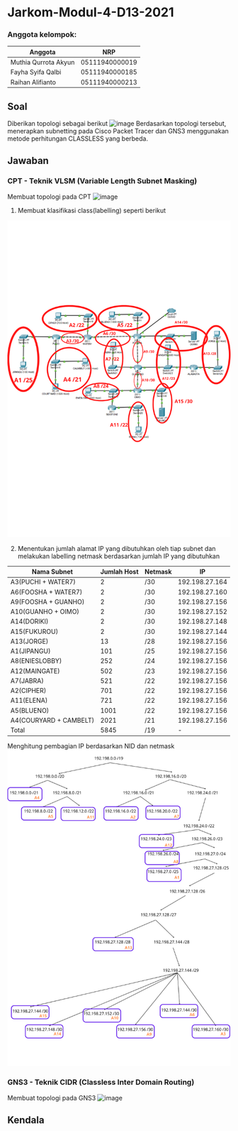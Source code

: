 # Jarkom-Modul-4-D13-2021

### Anggota kelompok:
Anggota | NRP
------------- | -------------
Muthia Qurrota Akyun | 05111940000019
Fayha Syifa Qalbi | 05111940000185
Raihan Alifianto | 05111940000213

## Soal
Diberikan topologi sebagai berikut
![image](https://user-images.githubusercontent.com/68548653/143673213-46c20887-3d8b-4b9c-85a6-41815372ba01.png)
Berdasarkan topologi tersebut, menerapkan subnetting pada Cisco Packet Tracer dan GNS3 menggunakan metode perhitungan CLASSLESS yang berbeda.

## Jawaban 
### CPT - Teknik VLSM (Variable Length Subnet Masking)
Membuat topologi pada CPT 
![image](https://user-images.githubusercontent.com/68548653/143673502-ee3cca01-f9a7-410d-88da-8d8dc5e67607.png)

1. Membuat klasifikasi class(labelling) seperti berikut
<img src="ss/labeltopo.png">

2. Menentukan jumlah alamat IP yang dibutuhkan oleh tiap subnet dan melakukan labelling netmask berdasarkan jumlah IP yang dibutuhkan

Nama Subnet | Jumlah Host | Netmask | IP
------------- | ------------- | ------------- | -------------
A3(PUCHI + WATER7) | 2 | /30 | 192.198.27.164
A6(FOOSHA + WATER7) | 2 | /30 | 192.198.27.160
A9(FOOSHA + GUANHO) | 2 | /30 | 192.198.27.156
A10(GUANHO + OIMO) | 2 | /30 | 192.198.27.152
A14(DORIKI) | 2 | /30 | 192.198.27.148
A15(FUKUROU) | 2 | /30 | 192.198.27.144
A13(JORGE) | 13 | /28 | 192.198.27.156
A1(JIPANGU) | 101 | /25 | 192.198.27.156
A8(ENIESLOBBY) | 252 | /24 | 192.198.27.156
A12(MAINGATE) | 502 | /23 | 192.198.27.156
A7(JABRA) | 521 | /22 | 192.198.27.156
A2(CIPHER) | 701 | /22 | 192.198.27.156
A11(ELENA) | 721 | /22 | 192.198.27.156
A5(BLUENO) | 1001 | /22 | 192.198.27.156
A4(COURYARD + CAMBELT) | 2021 | /21 | 192.198.27.156
Total | 5845 | /19 | -

Menghitung pembagian IP berdasarkan NID dan netmask
<img src="ss/tree.png">

### GNS3 - Teknik CIDR (Classless Inter Domain Routing)
Membuat topologi pada GNS3
![image](https://user-images.githubusercontent.com/68548653/143674669-94f8d60e-fbca-4fa8-a574-cf182cd23a8d.png)

## Kendala
